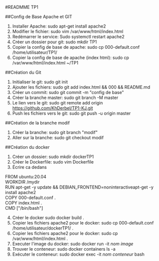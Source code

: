 #READMME TP1

##Config de Base Apache et GIT
1. Installer Apache: sudo apt-get install apache2
2. Modifier le fichier: sudo vim /var/www/html/index.html
3. Redémarrer le service: Sudo systemctl restart apache2
4. Créer un dossier pour git: sudo mkdir TP1
5. Copier la config de base de apache: sudo cp 000-default.conf /home/utilisateur/TP1/
6. Copier la config de base de apache (index html): sudo cp /var/www/html/index.html ~/TP1

##Création du Git

1. Initialiser le git: sudo git init
2. Ajouter les fichiers: sudo git add index.html && 000 && README.md
3. Créer un commit: sudo git commit -m "config de base"
4. Créer la branche master: sudo git branch -M master
5. Le lien vers le git: sudo git remote add origin https://github.com/KhDerbel/TP1-KJ.git
6. Push les fichiers vers le git: sudo git push -u origin master

##Création de la branche modif

1. Créer la branche: sudo git branch "modif"
2. Aller sur la branche: sudo git checkout modif

##Création du docker

1. Créer un dossier: sudo mkdir dockerTP1
2. Créer le Dockerfile: sudo vim Dockerfile
3. Écrire ca dedans

FROM ubuntu:20.04  
WORKDIR /mydir  
RUN apt-get -y update && DEBIAN_FRONTEND=noninteractiveapt-get -y install apache2  
COPY 000-default.conf .  
COPY index.html .  
CMD ["/bin/bash"]  

4. Créer le docker sudo docker build .
5. Copier les fichiers apache2 pour le docker: sudo cp 000-default.conf /home/utilisateur/dockerTP1/ .
6. Copier les fichiers apache2 pour le docker: sudo cp /var/www/html/index.html  .
7. Executer l'image du docker: sudo docker run -it *nom image*
8. Trouver le conteneur: sudo docker containers ls -a
9. Exécuter le conteneur: sudo docker exec -it *nom conteneur* bash

